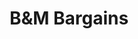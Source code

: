 ---
title: "B&M Bargains"
url: /bristol/bandm-bargains-abbey-wood-retail-park/
shop: variety store
---
